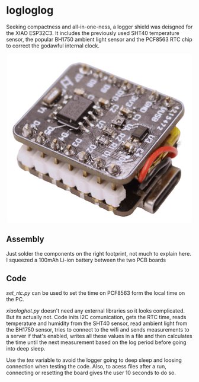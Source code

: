 # logloglog

Seeking compactness and all-in-one-ness, a logger shield was deisgned for the XIAO ESP32C3. It includes the previously used SHT40 temperature sensor, the popular BH1750 ambient light sensor and the PCF8563 RTC chip to correct the godawful internal clock.

<p align="center">
  <img src="img.png" width="500" />
</p>

## Assembly

Just solder the components on the right footprint, not much to explain here. I squeezed a 100mAh Li-ion battery between the two PCB boards

## Code

*set_rtc.py* can be used to set the time on PCF8563 form the local time on the PC.

*xiaologhot.py* doesn't need any external libraries so it looks complicated. But its actually not. Code inits I2C comunication, gets the RTC time, reads temperature and humidity from the SHT40 sensor, read ambient light from the BH1750 sensor, tries to connect to the wifi and sends measurements to a server if that's enabled, writes all these values in a file and then calculates the time until the next measurement based on the log period before going into deep sleep.

Use the *tes* variable to avoid the logger going to deep sleep and loosing connection when testing the code. Also, to acess files after a run, connecting or resetting the board gives the user 10 seconds to do so.





